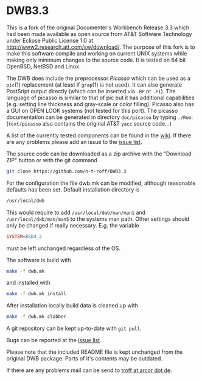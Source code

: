 DWB3.3
======

This is a fork of the original Documenter's Workbench Release 3.3 which had
been made available as open source from AT&T Software Technology under Eclipse
Public License 1.0 at http://www2.research.att.com/sw/download/.
The purpose of this fork is to make this software compile and working on
current UNIX systems while making only minimum changes to the source code.
It is tested on 64 bit OpenBSD, NetBSD and Linux.

The DWB does include the preprocessor *Picasso* which can be
used as a `pic`(1) replacement (at least if `grap`(1)
is not used).
It can also generate PostSript output directly (which can be inserted via
`.BP` or `.PI`).
The language of picasso is similar to that of pic but it has additional
capabilities (e.g. setting line thickness and gray-scale or color filling).
Picasso also has a GUI on OPEN LOOK systems (not tested for
this port).
The picasso documentation can be generated in directory
`doc/picasso` by typing `./Run`.
(`text/picasso` also contains the original AT&T `yacc` source code...)

A list of the currently tested components can be found in the
[wiki](https://github.com/n-t-roff/DWB3.3/wiki/Porting-status).
If there are any problems please add an issue to the
[issue list](https://github.com/n-t-roff/DWB3.3/issues).

The source code can be downloaded as a zip archive with the "Download ZIP"
button or with the git command
```bash
git clone https://github.com/n-t-roff/DWB3.3
```
For the configuration the file dwb.mk can be modified, although reasonable
defaults has been set.
Default installation directory is
```bash
/usr/local/dwb
```
This would require to add `/usr/local/dwb/man/man1` and
`/usr/local/dwb/man/man5` to the systems man path.
Other settings should only be changed if really necessary.  E.g. the variable
```makefile
SYSTEM=BSD4_2
```
must be left unchanged regardless of the OS.

The software is build with
```bash
make -f dwb.mk
```
and installed with
```bash
make -f dwb.mk install
```
After installation locally build data is cleaned up with
```bash
make -f dwb.mk clobber
```
A git repository can be kept up-to-date with `git pull`.

Bugs can be reported at the
[issue list](https://github.com/n-t-roff/DWB3.3/issues).

Please note that the included README file is kept unchanged from the original DWB package.
Parts of it's contents may be outdated.

If there are any problems mail can be send to [troff at arcor dot de](mailto:troff@arcor.de).
